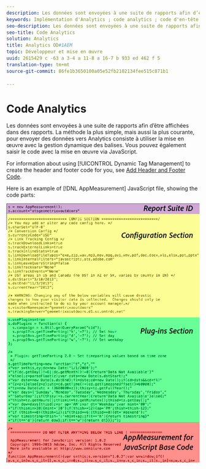 ```yaml
---
description: Les données sont envoyées à une suite de rapports afin d’être affichées dans des rapports. La méthode la plus simple, mais aussi la plus courante, pour envoyer des données vers Analytics consiste à utiliser la mise en œuvre avec la gestion dynamique des balises. Vous pouvez également saisir le code avec la mise en œuvre via JavaScript.
keywords: Implémentation d'Analytics ; code analytics ; code d'en-tête ; code de pied de page ; header ; pied de page ; gestion dynamique des balises ; dtm ; javascript
seo-description: Les données sont envoyées à une suite de rapports afin d’être affichées dans des rapports. La méthode la plus simple, mais aussi la plus courante, pour envoyer des données vers Analytics consiste à utiliser la mise en œuvre avec la gestion dynamique des balises. Vous pouvez également saisir le code avec la mise en œuvre via JavaScript.
seo-title: Code Analytics
solution: Analytics
title: Analytics OD#1AEM
topic: Développeur et mise en œuvre
uuid: 2615429 c -63 a 3-4 a 11-8 a 16-7 b 933 ed 462 f 5
translation-type: tm+mt
source-git-commit: 86fe1b3650100a05e52fb2102134fee515c871b1

---
```



# Code Analytics

Les données sont envoyées à une suite de rapports afin d’être affichées dans des rapports. La méthode la plus simple, mais aussi la plus courante, pour envoyer des données vers Analytics consiste à utiliser la mise en œuvre avec la gestion dynamique des balises. Vous pouvez également saisir le code avec la mise en œuvre via JavaScript.

For information about using [!UICONTROL Dynamic Tag Management] to create the header and footer code for you, see [Add Header and Footer Code](../../implement/c-implement-with-dtm/c-headers-footers/t-header-footer-code.md#task_43C8DD699A514638B0620775C06423E5).

Here is an example of [!DNL AppMeasurement] JavaScript file, showing the code parts:

![](assets/appmeasurement-js.png)

